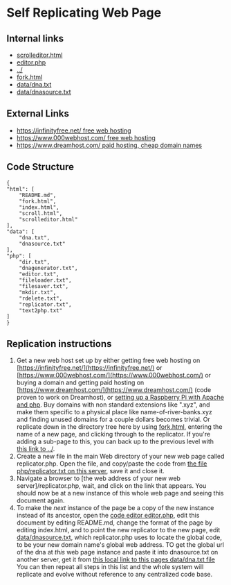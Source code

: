 # Self Replicating Web Page

## Internal links

- [scrolleditor.html](scrolleditor.html)
- [editor.php](editor.php)
- [../](../)
- [fork.html](fork.html)
- [data/dna.txt](data/dna.txt)
- [data/dnasource.txt](data/dnasource.txt)

## External Links

- [https://infinityfree.net/ free web hosting](https://infinityfree.net/)
- [https://www.000webhost.com/ free web hosting](https://www.000webhost.com/)
- [https://www.dreamhost.com/ paid hosting, cheap domain names](https://www.dreamhost.com/)

## Code Structure

    {
    "html": [
        "README.md",
        "fork.html",
        "index.html",
        "scroll.html",
        "scrolleditor.html"
    ],
    "data": [
        "dna.txt",
        "dnasource.txt"
    ],
    "php": [
        "dir.txt",
        "dnagenerator.txt",
        "editor.txt",
        "fileloader.txt",
        "filesaver.txt",
        "mkdir.txt",
        "rdelete.txt",
        "replicator.txt",
        "text2php.txt"
    ]
    }

## Replication instructions

1. Get a new web host set up by either getting free web hosting on [https://infinityfree.net/](https://infinityfree.net/) or [https://www.000webhost.com/](https://www.000webhost.com/) or buying  a domain and getting paid hosting on [https://www.dreamhost.com/](https://www.dreamhost.com/) (code proven to work on Dreamhost), or [setting up a Raspberry Pi with Apache and php](https://www.raspberrypi.org/documentation/remote-access/web-server/apache.md).  Buy domains with non standard extensions like ".xyz", and make them specific to a physical place like name-of-river-banks.xyz and finding unused domains for a couple dollars becomes trivial.  Or replicate down in the directory tree here by using [fork.html](fork.html), entering the name of a new page, and clicking through to the replicator.  If you're adding a sub-page to this, you can back up to the previous level with [this link to ../](../).
2. Create a new file in the main Web directory of your new web page called replicator.php.  Open the file, and copy/paste the code from [the file php/replicator.txt on this server](php/replicator.txt), save it and close it.
3. Navigate a browser to [the web address of your new web server]/replicator.php, wait, and click on the link that appears.  You should now be at a new instance of this whole web page and seeing this document again.
4. To make the *next* instance of the page be a copy of the new instance instead of its ancestor, open the [code editor editor.php](editor.php), edit this document by editing README.md, change the format of the page by editing index.html, and to point the new replicator to the new page, edit [data/dnasource.txt](data/dnasource.txt), which replicator.php uses to locate the global code, to be your new domain name's global web address. TO get the global url of the dna at *this* web page instance and paste it into dnasource.txt on another server, get it from [this local link to this pages data/dna.txt file](data/dna.txt) You can then repeat all steps in this list and the whole system will replicate and evolve without reference to any centralized code base.





